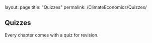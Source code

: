 layout: page
title: "Quizzes"
permalink: /ClimateEconomics/Quizzes/

## Quizzes

Every chapter comes with a quiz for revision.
